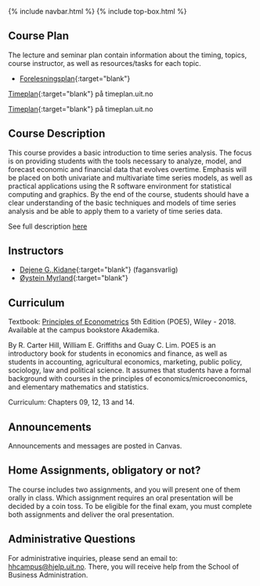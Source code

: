 {% include navbar.html %}  {% include top-box.html %}

## Course Plan 

The lecture and seminar plan contain information about the timing, topics, course instructor, as well as resources/tasks for each topic.

- [Forelesningsplan](forelesningsplan.html){:target="blank"}

[Timeplan](https://timeplan.uit.no/emne_timeplan.php?sem=25v&module[]=SOK-3021-1#week-51){:target="blank"} på timeplan.uit.no

[Timeplan](https://timeplan.uit.no/emne_timeplan.php?sem=25v&module[]=SOK-3021-1#week-50){:target="blank"} på timeplan.uit.no



## Course Description

This course provides a basic introduction to time series analysis. The focus is on providing students with the tools necessary to analyze, model, and forecast economic and financial data that evolves overtime. Emphasis will be placed on both univariate and multivariate time series models, as well as practical applications using the R software environment for statistical computing and graphics. By the end of the course, students should have a clear understanding of the basic techniques and models of time series analysis and be able to apply them to a variety of time series data.

See full description [here](https://uit.no/utdanning/emner/emne/859434/sok-3021)

## Instructors
- [Dejene G.,Kidane](https://uit.no/ansatte/dejene.g.kidane){:target="blank"} (fagansvarlig)
- [Øystein Myrland](https://uit.no/ansatte/oystein.myrland){:target="blank"}


## Curriculum

Textbook: [Principles of Econometrics](https://principlesofeconometrics.com/poe5/poe5.html) 5th Edition (POE5), Wiley - 2018. Available at the campus bookstore Akademika.

By R. Carter Hill, William E. Griffiths and Guay C. Lim. POE5 is an introductory book for students in economics and finance, as well as students in accounting, agricultural economics, marketing, public policy, sociology, law and political science. It assumes that students have a formal background with courses in the principles of economics/microeconomics, and elementary mathematics and statistics.

Curriculum: Chapters 09, 12, 13 and 14.

## Announcements

Announcements and messages are posted in Canvas.

## Home Assignments, obligatory or not?
The course includes two assignments, and you will present one of them orally in class. Which assignment requires an oral presentation will be decided by a coin toss.
To be eligible for the final exam, you must complete both assignments and deliver the oral presentation.


## Administrative Questions

For administrative inquiries, please send an email to: hhcampus@hjelp.uit.no. There, you will receive help from the School of Business Administration.




